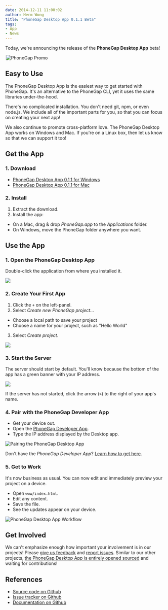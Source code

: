 ```yaml
---
date: 2014-12-11 11:00:02
author: Herm Wong
title: "PhoneGap Desktop App 0.1.1 Beta"
tags:
- App
- News
---
```


Today, we're announcing the release of the __PhoneGap Desktop App__ beta!

<img src="/blog/uploads/2014-12/promo.png" height="auto" style="display:block;margin:0 auto;max-width:500px;" alt="PhoneGap Promo"/>

## Easy to Use

The PhoneGap Desktop App is the easiest way to get started with PhoneGap. It's an alternative to the PhoneGap CLI, yet it uses the same libraries under-the-hood.

There's no complicated installation. You don't need git, npm, or even node.js. We include all of the important parts for you, so that you can focus on creating your next app!

We also continue to promote cross-platform love. The PhoneGap Desktop App works on Windows and Mac. If you're on a Linux box, then let us know so that we can support it too!

## Get the App

### 1. Download

- [PhoneGap Desktop App 0.1.1 for Windows](https://github.com/phonegap/phonegap-app-desktop/releases/download/0.1.1/PhoneGap-Desktop-Beta-0.1.1-win.zip)
- [PhoneGap Desktop App 0.1.1 for Mac](https://github.com/phonegap/phonegap-app-desktop/releases/download/0.1.1/PhoneGap-Desktop-Beta-0.1.1-mac.zip)

### 2. Install

1. Extract the download.
2. Install the app:
  - On a Mac, drag & drop _PhoneGap.app_ to the _Applications_ folder.
  - On Windows, move the PhoneGap folder anywhere you want.

## Use the App

### 1. Open the PhoneGap Desktop App

Double-click the application from where you installed it.

<img src="/blog/uploads/2014-12/phonegap-app-desktop-open.png" style="max-width:300px;" />

### 2. Create Your First App

1. Click the `+` on the left-panel.
2. Select _Create new PhoneGap project..._
  -  Choose a local path to save your project
  -  Choose a name for your project, such as "Hello World"
3. Select _Create project_.

<img src="/blog/uploads/2014-12/phonegap-app-desktop-create.png" style="max-width:600px;" height="auto" />

### 3. Start the Server

The server should start by default. You'll know because the bottom of the app has a green banner with your IP address.

<img src="/blog/uploads/2014-12/phonegap-app-desktop-start.png" style="max-width:300px;" height="auto" />

If the server has not started, click the arrow (`>`) to the right of your app's name.

### 4. Pair with the PhoneGap Developer App

- Get your device out.
- Open the [PhoneGap Developer App](http://phonegap.com/blog/2014/11/26/phonegap-developer-app-1-4-0/).
- Type the IP address displayed by the Desktop app.

<img style="max-width:450px;" alt="Pairing the PhoneGap Desktop App" src="/blog/uploads/2014-12/phonegap-app-desktop-pair.png">

Don't have the _PhoneGap Developer App_? [Learn how to get here](http://phonegap.com/blog/2014/11/26/phonegap-developer-app-1-4-0/).

### 5. Get to Work

It's now business as usual. You can now edit and immediately preview your project on a device.

- Open `www/index.html`.
- Edit any content.
- Save the file.
- See the updates appear on your device.

<img style="max-width:500px;" alt="PhoneGap Desktop App Workflow" src="/blog/uploads/2014-12/phonegap-app-desktop-workflow.gif">

## Get Involved

We can't emphasize enough how important your involvement is in our projects! Please [give us feedback](http://twitter.com/phonegap) and [report issues](https://github.com/phonegap/phonegap-app-desktop/issues). Similar to our other projects, [the PhoneGap Desktop App is entirely opened sourced](https://github.com/phonegap/phonegap-app-desktop) and waiting for contributions!

## References

- [Source code on Github](https://github.com/phonegap/phonegap-app-desktop)
- [Issue tracker on Github](https://github.com/phonegap/phonegap-app-desktop/issues)
- [Documentation on Github](https://github.com/phonegap/phonegap-app-desktop/wiki)
